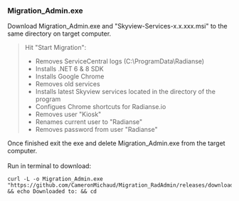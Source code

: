 ### Migration_Admin.exe  

Download Migration_Admin.exe and "Skyview-Services-x.x.xxx.msi" to the same directory on target computer.  
  
> Hit "Start Migration":
>
> - Removes ServiceCentral logs (C:\ProgramData\Radianse)
> - Installs .NET 6 & 8 SDK  
> - Installs Google Chrome  
> - Removes old services  
> - Installs latest Skyview services located in the directory of the program  
> - Configues Chrome shortcuts for Radianse.io 
> - Removes user "Kiosk"  
> - Renames current user to "Radianse"  
> - Removes password from user "Radianse"  

Once finished exit the exe and delete Migration_Admin.exe from the target computer.  
<br>
Run in terminal to download:
```
curl -L -o Migration_Admin.exe  "https://github.com/CameronMichaud/Migration_RadAdmin/releases/download/v14/Migration_Admin.exe" && echo Downloaded to: && cd
```
